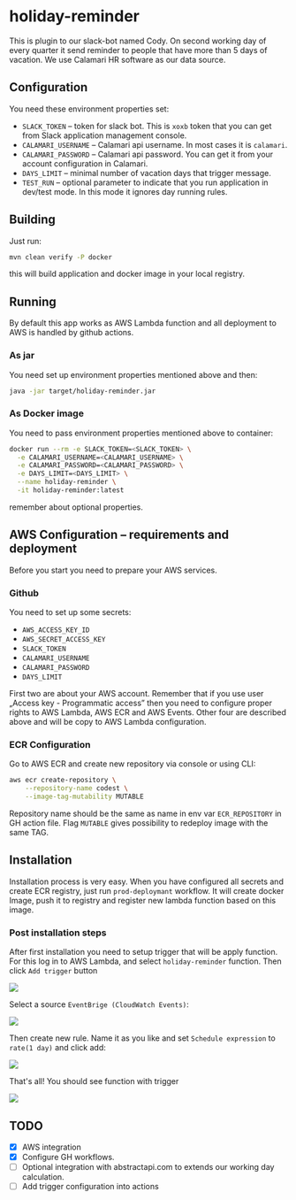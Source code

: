 # holiday-reminder

This is plugin to our slack-bot named Cody. On second working day of every quarter it send reminder to people that have
more than 5 days of vacation. We use Calamari HR software as our data source.

## Configuration

You need these environment properties set:

* `SLACK_TOKEN` – token for slack bot. This is `xoxb` token that you can get from Slack application management console.
* `CALAMARI_USERNAME` – Calamari api username. In most cases it is `calamari`.
* `CALAMARI_PASSWORD` – Calamari api password. You can get it from your account configuration in Calamari.
* `DAYS_LIMIT` – minimal number of vacation days that trigger message.
* `TEST_RUN` – optional parameter to indicate that you run application in dev/test mode. In this mode it ignores day
  running rules.

## Building

Just run:

```bash
mvn clean verify -P docker
```

this will build application and docker image in your local registry.

## Running

By default this app works as AWS Lambda function and all deployment to AWS is handled by github actions.

### As jar

You need set up environment properties mentioned above and then:

```bash
java -jar target/holiday-reminder.jar
```

### As Docker image

You need to pass environment properties mentioned above to container:

```bash
docker run --rm -e SLACK_TOKEN=<SLACK_TOKEN> \
  -e CALAMARI_USERNAME=<CALAMARI_USERNAME> \
  -e CALAMARI_PASSWORD=<CALAMARI_PASSWORD> \
  -e DAYS_LIMIT=<DAYS_LIMIT> \
  --name holiday-reminder \
  -it holiday-reminder:latest
```

remember about optional properties.

## AWS Configuration – requirements and deployment

Before you start you need to prepare your AWS services.

### Github

You need to set up some secrets:

- `AWS_ACCESS_KEY_ID`
- `AWS_SECRET_ACCESS_KEY`
- `SLACK_TOKEN`
- `CALAMARI_USERNAME`
- `CALAMARI_PASSWORD`
- `DAYS_LIMIT`

First two are about your AWS account. Remember that if you use user „Access key - Programmatic access” then you need to
configure proper rights to AWS Lambda, AWS ECR and AWS Events. Other four are described above and will be copy to AWS
Lambda configuration.

### ECR Configuration

Go to AWS ECR and create new repository via console or using CLI:

```bash
aws ecr create-repository \
    --repository-name codest \
    --image-tag-mutability MUTABLE
```

Repository name should be the same as name in env var `ECR_REPOSITORY` in GH action file.
Flag `MUTABLE` gives possibility to redeploy image with the same TAG.

## Installation

Installation process is very easy. When you have configured all secrets and create ECR registry, just
run `prod-deploymant` workflow. It will create docker Image, push it to registry and register new lambda function based
on this image.

### Post installation steps

After first installation you need to setup trigger that will be apply function. For this log in to AWS Lambda, and
select `holiday-reminder` function.
Then click `Add trigger` button

![](/home/koziolek/workspace/codest/internal-stuff/holiday-reminder/img/lambda1.png)

Select a source `EventBrige (CloudWatch Events)`:

![](/home/koziolek/workspace/codest/internal-stuff/holiday-reminder/img/lambda2.png)

Then create new rule. Name it as you like and set `Schedule expression` to `rate(1 day)` and click add:

![](/home/koziolek/workspace/codest/internal-stuff/holiday-reminder/img/lambda3.png)

That's all! You should see function with trigger

![](/home/koziolek/workspace/codest/internal-stuff/holiday-reminder/img/lambda4.png)

## TODO

- [x] AWS integration
- [x] Configure GH workflows.
- [ ] Optional integration with abstractapi.com to extends our working day calculation.
- [ ] Add trigger configuration into actions